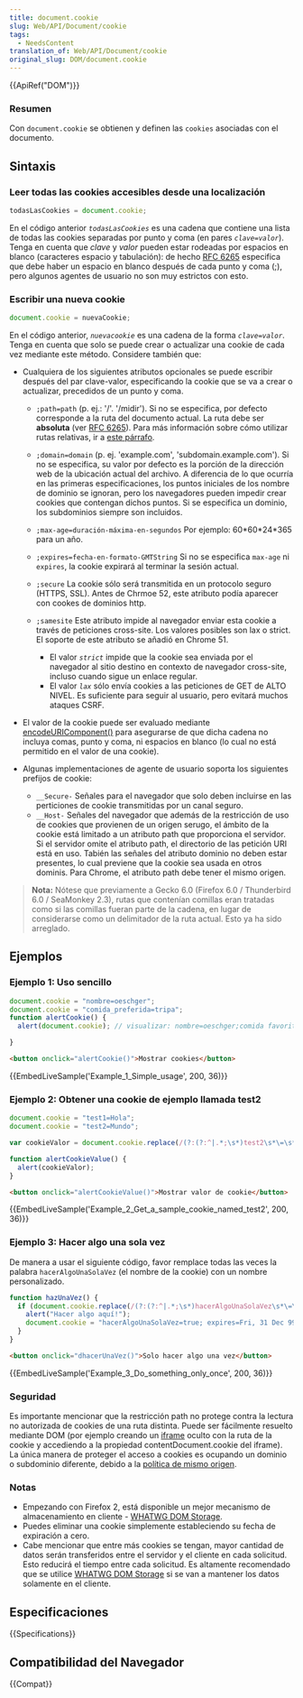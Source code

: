 ```yaml
---
title: document.cookie
slug: Web/API/Document/cookie
tags:
  - NeedsContent
translation_of: Web/API/Document/cookie
original_slug: DOM/document.cookie
---
```

{{ApiRef("DOM")}}

### Resumen

Con `document.cookie` se obtienen y definen las `cookies` asociadas con el documento.

## Sintaxis

### Leer todas las cookies accesibles desde una localización

```js
todasLasCookies = document.cookie;
```

En el código anterior _`todasLasCookies`_ es una cadena que contiene una lista de todas las cookies separadas por punto y coma (en pares _`clave=valor`_). Tenga en cuenta que _clave_ y _valor_ pueden estar rodeadas por espacios en blanco (caracteres espacio y tabulación): de hecho [RFC 6265](https://tools.ietf.org/html/rfc6265) especifica que debe haber un espacio en blanco después de cada punto y coma (;), pero algunos agentes de usuario no son muy estrictos con esto.

### Escribir una nueva cookie

```js
document.cookie = nuevaCookie;
```

En el código anterior, _`nuevacookie`_ es una cadena de la forma _`clave=valor`_. Tenga en cuenta que solo se puede crear o actualizar una cookie de cada vez mediante este método. Considere también que:

- Cualquiera de los siguientes atributos opcionales se puede escribir después del par clave-valor, especificando la cookie que se va a crear o actualizar, precedidos de un punto y coma.

  - `;path=path` (p. ej.: '/'. '/midir'). Si no se especifica, por defecto corresponde a la ruta del documento actual.
    La ruta debe ser **absoluta** (ver [RFC 6265](https://tools.ietf.org/html/rfc6265)). Para más información sobre cómo utilizar rutas relativas, ir a [este párrafo](/es/docs/DOM/document.cookie#Using_relative_URLs_in_the_path_parameter).
  - `;domain=domain` (p. ej. 'example.com', 'subdomain.example.com'). Si no se especifica, su valor por defecto es la porción de la dirección web de la ubicación actual del archivo. A diferencia de lo que ocurría en las primeras especificaciones, los puntos iniciales de los nombre de dominio se ignoran, pero los navegadores pueden impedir crear cookies que contengan dichos puntos. Si se especifica un dominio, los subdominios siempre son incluidos.
  - `;max-age=duración-máxima-en-segundos` Por ejemplo: 60\*60\*24\*365 para un año.
  - `;expires=fecha-en-formato-GMTString` Si no se especifica `max-age` ni `expires`, la cookie expirará al terminar la sesión actual.
  - `;secure` La cookie sólo será transmitida en un protocolo seguro (HTTPS, SSL). Antes de Chrmoe 52, este atributo podía aparecer con cookes de dominios http.
  - `;samesite` Este atributo impide al navegador enviar esta cookie a través de peticiones cross-site. Los valores posibles son lax o strict. El soporte de este atributo se añadió en Chrome 51.

    - El valor _`strict`_ impide que la cookie sea enviada por el navegador al sitio destino en contexto de navegador cross-site, incluso cuando sigue un enlace regular.
    - El valor _`lax`_ sólo envía cookies a las peticiones de GET de ALTO NIVEL. Es suficiente para seguir al usuario, pero evitará muchos ataques CSRF.

- El valor de la cookie puede ser evaluado mediante [encodeURIComponent()](/es/Referencia_de_JavaScript_1.5/Funciones_globales/encodeURIComponent) para asegurarse de que dicha cadena no incluya comas, punto y coma, ni espacios en blanco (lo cual no está permitido en el valor de una cookie).
- Algunas implementaciones de agente de usuario soporta los siguientes prefijos de cookie:

  - `__Secure-` Señales para el navegador que solo deben incluirse en las perticiones de cookie transmitidas por un canal seguro.
  - `__Host-` Señales del navegador que además de la restricción de uso de cookies que provienen de un origen serugo, el ámbito de la cookie está limitado a un atributo path que proporciona el servidor. Si el servidor omite el atributo path, el directorio de las petición URI está en uso. Tabién las señales del atributo dominio no deben estar presentes, lo cual previene que la cookie sea usada en otros dominis. Para Chrome, el atributo path debe tener el mismo origen.

> **Nota:** Nótese que previamente a Gecko 6.0 (Firefox 6.0 / Thunderbird 6.0 / SeaMonkey 2.3), rutas que contenían comillas eran tratadas como si las comillas fueran parte de la cadena, en lugar de considerarse como un delimitador de la ruta actual. Esto ya ha sido arreglado.

## Ejemplos

### Ejemplo 1: Uso sencillo

```js
document.cookie = "nombre=oeschger";
document.cookie = "comida_preferida=tripa";
function alertCookie() {
  alert(document.cookie); // visualizar: nombre=oeschger;comida favorita=tripa

}
```

```html
<button onclick="alertCookie()">Mostrar cookies</button>
```

{{EmbedLiveSample('Example_1_Simple_usage', 200, 36)}}

### Ejemplo 2: Obtener una cookie de ejemplo llamada test2

```js
document.cookie = "test1=Hola";
document.cookie = "test2=Mundo";

var cookieValor = document.cookie.replace(/(?:(?:^|.*;\s*)test2\s*\=\s*([^;]*).*$)|^.*$/, "$1");

function alertCookieValue() {
  alert(cookieValor);
}
```

```html
<button onclick="alertCookieValue()">Mostrar valor de cookie</button>
```

{{EmbedLiveSample('Example_2_Get_a_sample_cookie_named_test2', 200, 36)}}

### Ejemplo 3: Hacer algo una sola vez

De manera a usar el siguiente código, favor remplace todas las veces la palabra `hacerAlgoUnaSolaVez` (el nombre de la cookie) con un nombre personalizado.

```js
function hazUnaVez() {
  if (document.cookie.replace(/(?:(?:^|.*;\s*)hacerAlgoUnaSolaVez\s*\=\s*([^;]*).*$)|^.*$/, "$1") !== "true") {
    alert("Hacer algo aquí!");
    document.cookie = "hacerAlgoUnaSolaVez=true; expires=Fri, 31 Dec 9999 23:59:59 GMT";
  }
}
```

```html
<button onclick="dhacerUnaVez()">Solo hacer algo una vez</button>
```

{{EmbedLiveSample('Example_3_Do_something_only_once', 200, 36)}}

### Seguridad

Es importante mencionar que la restricción path no protege contra la lectura no autorizada de cookies de una ruta distinta. Puede ser fácilmente resuelto mediante DOM (por ejemplo creando un [iframe](/en/HTML/Element/iframe) oculto con la ruta de la cookie y accediendo a la propiedad contentDocument.cookie del iframe). La única manera de proteger el acceso a cookies es ocupando un dominio o subdominio diferente, debido a la [política de mismo origen](/en/Same_origin_policy_for_JavaScript).

### Notas

- Empezando con Firefox 2, está disponible un mejor mecanismo de almacenamiento en cliente - [WHATWG DOM Storage](/es/DOM/Storage).
- Puedes eliminar una cookie simplemente estableciendo su fecha de expiración a cero.
- Cabe mencionar que entre más cookies se tengan, mayor cantidad de datos serán transferidos entre el servidor y el cliente en cada solicitud. Esto reducirá el tiempo entre cada solicitud. Es altamente recomendado que se utilice [WHATWG DOM Storage](/es/DOM/Storage) si se van a mantener los datos solamente en el cliente.

## Especificaciones

{{Specifications}}

## Compatibilidad del Navegador

{{Compat}}
